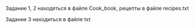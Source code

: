 Задание 1, 2 находяться в файле Cook_book, рецепты в файле recipes.txt

Задание 3 находиться в файле txt
